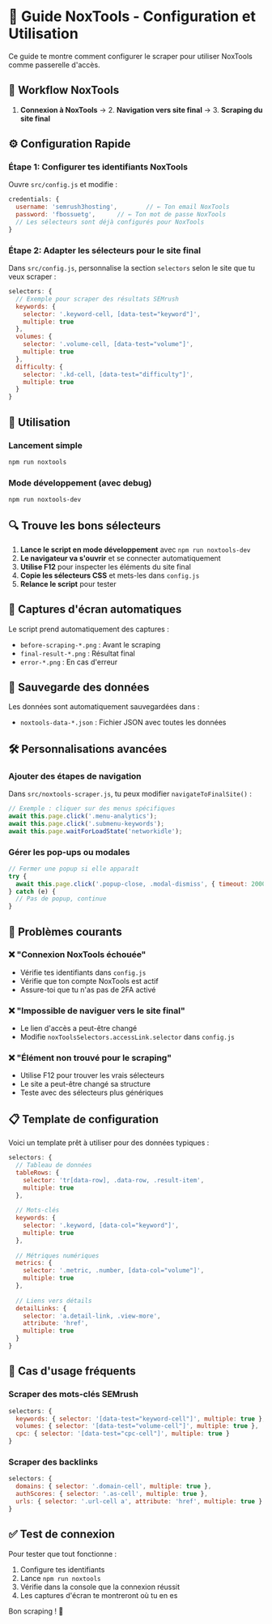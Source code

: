 # 🔧 Guide NoxTools - Configuration et Utilisation

Ce guide te montre comment configurer le scraper pour utiliser NoxTools comme passerelle d'accès.

## 🎯 Workflow NoxTools

1. **Connexion à NoxTools** → 2. **Navigation vers site final** → 3. **Scraping du site final**

## ⚙️ Configuration Rapide

### Étape 1: Configurer tes identifiants NoxTools

Ouvre `src/config.js` et modifie :

```javascript
credentials: {
  username: 'semrush3hosting',        // ← Ton email NoxTools
  password: 'fbossuetg',      // ← Ton mot de passe NoxTools
  // Les sélecteurs sont déjà configurés pour NoxTools
}
```

### Étape 2: Adapter les sélecteurs pour le site final

Dans `src/config.js`, personnalise la section `selectors` selon le site que tu veux scraper :

```javascript
selectors: {
  // Exemple pour scraper des résultats SEMrush
  keywords: {
    selector: '.keyword-cell, [data-test="keyword"]',
    multiple: true
  },
  volumes: {
    selector: '.volume-cell, [data-test="volume"]', 
    multiple: true
  },
  difficulty: {
    selector: '.kd-cell, [data-test="difficulty"]',
    multiple: true
  }
}
```

## 🚀 Utilisation

### Lancement simple
```bash
npm run noxtools
```

### Mode développement (avec debug)
```bash
npm run noxtools-dev
```

## 🔍 Trouve les bons sélecteurs

1. **Lance le script en mode développement** avec `npm run noxtools-dev`
2. **Le navigateur va s'ouvrir** et se connecter automatiquement
3. **Utilise F12** pour inspecter les éléments du site final
4. **Copie les sélecteurs CSS** et mets-les dans `config.js`
5. **Relance le script** pour tester

## 📸 Captures d'écran automatiques

Le script prend automatiquement des captures :
- `before-scraping-*.png` : Avant le scraping
- `final-result-*.png` : Résultat final  
- `error-*.png` : En cas d'erreur

## 💾 Sauvegarde des données

Les données sont automatiquement sauvegardées dans :
- `noxtools-data-*.json` : Fichier JSON avec toutes les données

## 🛠️ Personnalisations avancées

### Ajouter des étapes de navigation

Dans `src/noxtools-scraper.js`, tu peux modifier `navigateToFinalSite()` :

```javascript
// Exemple : cliquer sur des menus spécifiques
await this.page.click('.menu-analytics');
await this.page.click('.submenu-keywords');
await this.page.waitForLoadState('networkidle');
```

### Gérer les pop-ups ou modales

```javascript
// Fermer une popup si elle apparaît
try {
  await this.page.click('.popup-close, .modal-dismiss', { timeout: 2000 });
} catch (e) {
  // Pas de popup, continue
}
```

## 🚨 Problèmes courants

### ❌ "Connexion NoxTools échouée"
- Vérifie tes identifiants dans `config.js`
- Vérifie que ton compte NoxTools est actif
- Assure-toi que tu n'as pas de 2FA activé

### ❌ "Impossible de naviguer vers le site final"
- Le lien d'accès a peut-être changé
- Modifie `noxToolsSelectors.accessLink.selector` dans `config.js`

### ❌ "Élément non trouvé pour le scraping"
- Utilise F12 pour trouver les vrais sélecteurs
- Le site a peut-être changé sa structure
- Teste avec des sélecteurs plus génériques

## 📋 Template de configuration

Voici un template prêt à utiliser pour des données typiques :

```javascript
selectors: {
  // Tableau de données
  tableRows: {
    selector: 'tr[data-row], .data-row, .result-item',
    multiple: true
  },
  
  // Mots-clés
  keywords: {
    selector: '.keyword, [data-col="keyword"]',
    multiple: true
  },
  
  // Métriques numériques
  metrics: {
    selector: '.metric, .number, [data-col="volume"]',
    multiple: true
  },
  
  // Liens vers détails
  detailLinks: {
    selector: 'a.detail-link, .view-more',
    attribute: 'href',
    multiple: true
  }
}
```

## 🎯 Cas d'usage fréquents

### Scraper des mots-clés SEMrush
```javascript
selectors: {
  keywords: { selector: '[data-test="keyword-cell"]', multiple: true },
  volumes: { selector: '[data-test="volume-cell"]', multiple: true },
  cpc: { selector: '[data-test="cpc-cell"]', multiple: true }
}
```

### Scraper des backlinks
```javascript
selectors: {
  domains: { selector: '.domain-cell', multiple: true },
  authScores: { selector: '.as-cell', multiple: true },
  urls: { selector: '.url-cell a', attribute: 'href', multiple: true }
}
```

## ✅ Test de connexion

Pour tester que tout fonctionne :

1. Configure tes identifiants
2. Lance `npm run noxtools`  
3. Vérifie dans la console que la connexion réussit
4. Les captures d'écran te montreront où tu en es

Bon scraping ! 🎉